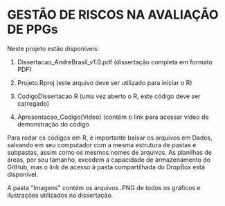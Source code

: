 # GESTÃO DE RISCOS NA AVALIAÇÃO DE PPGs

Neste projeto estão disponíveis:

1. Dissertacao_AndreBrasil_v1.0.pdf (dissertação completa em formato PDF)

2. Projeto.Rproj (este arquivo deve ser utilizado para iniciar o R)
  
3. CodigoDissertacao.R (uma vez aberto o R, este código deve ser carregado)
  
4. Apresentacao_Codigo(Video) (contém o link para acessar vídeo de demonstração do código
 
Para rodar os códigos em R, é importante baixar os arquivos em Dados, salvando em seu computador com a mesma estrutura de pastas e subpastas, assim como os mesmos nomes de arquivos. As planilhas de áreas, por seu tamanho, excedem a capacidade de armazenamento do GitHub, mas o link de acesso à pasta compartilhada do DropBox está disponível.

A pasta "Imagens" contém os arquivos .PNG de todos os gráficos e ilustrações utilizados na dissertação.
